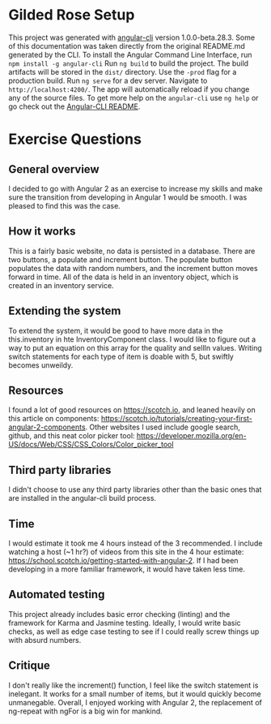 # Gilded Rose Setup

This project was generated with [angular-cli](https://github.com/angular/angular-cli) version 1.0.0-beta.28.3.  Some of this documentation was taken directly from the original README.md generated by the CLI.
To install the Angular Command Line Interface, run `npm install -g angular-cli`
Run `ng build` to build the project. The build artifacts will be stored in the `dist/` directory. Use the `-prod` flag for a production build.
Run `ng serve` for a dev server. Navigate to `http://localhost:4200/`. The app will automatically reload if you change any of the source files.
To get more help on the `angular-cli` use `ng help` or go check out the [Angular-CLI README](https://github.com/angular/angular-cli/blob/master/README.md).


# Exercise Questions

## General overview
I decided to go with Angular 2 as an exercise to increase my skills and make sure the transition from developing in Angular 1 would be smooth.  I was pleased to find this was the case.

## How it works
This is a fairly basic website, no data is persisted in a database.  There are two buttons, a populate and increment button.  The populate button populates the data with random numbers, and the increment button moves forward in time.  All of the data is held in an inventory object, which is created in an inventory service.

## Extending the system
To extend the system, it would be good to have more data in the this.inventory in hte InventoryComponent class.  I would like to figure out a way to put an equation on this array for the quality and sellIn values.  Writing switch statements for each type of item is doable with 5, but swiftly becomes unweildy.  

## Resources
I found a lot of good resources on https://scotch.io, and leaned heavily on this article on components: https://scotch.io/tutorials/creating-your-first-angular-2-components.  Other websites I used include google search, github, and this neat color picker tool: https://developer.mozilla.org/en-US/docs/Web/CSS/CSS_Colors/Color_picker_tool

## Third party libraries
I didn't choose to use any third party libraries other than the basic ones that are installed in the angular-cli build process.

## Time
I would estimate it took me 4 hours instead of the 3 recommended.  I include watching a host (~1 hr?) of videos from this site in the 4 hour estimate: https://school.scotch.io/getting-started-with-angular-2.  If I had been developing in a more familiar framework, it would have taken less time.

## Automated testing
This project already includes basic error checking (linting) and the framework for Karma and Jasmine testing.  Ideally, I would write basic checks, as well as edge case testing to see if I could really screw things up with absurd numbers.

## Critique
I don't really like the increment() function, I feel like the switch statement is inelegant.  It works for a small number of items, but it would quickly become unmanegable.  Overall, I enjoyed working with Angular 2, the replacement of ng-repeat with ngFor is a big win for mankind.

